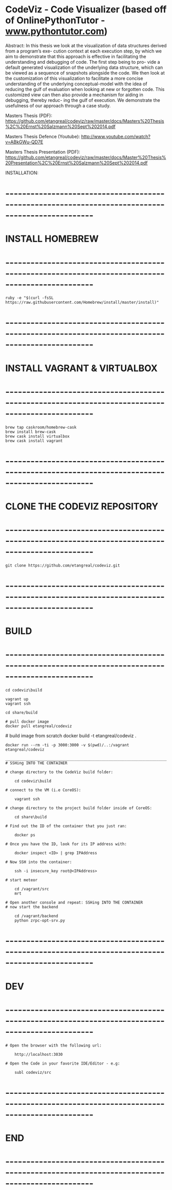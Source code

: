 CodeViz - Code Visualizer (based off of OnlinePythonTutor - www.pythontutor.com)
======= 

Abstract: 
  In this thesis we look at the visualization of data structures derived from a program’s exe- cution context at each execution step, by which we aim to demonstrate that this approach is effective in facilitating the understanding and debugging of code. The first step being to pro- vide a default generated visualization of the underlying data structure, which can be viewed as a sequence of snapshots alongside the code. We then look at the customization of this visualization to facilitate a more concise understanding of the underlying conceptual-model with the idea of reducing the gulf of evaluation when looking at new or forgotten code. This customized view can then also provide a mechanism for aiding in debugging, thereby reduc- ing the gulf of execution. We demonstrate the usefulness of our approach through a case study.

Masters Thesis (PDF): https://github.com/etangreal/codeviz/raw/master/docs/Masters%20Thesis%2C%20Ernst%20Salzmann%20Sept%202014.pdf

Masters Thesis Defence (Youtube): http://www.youtube.com/watch?v=ABkGWu-QD7E

Masters Thesis Presentation (PDF): https://github.com/etangreal/codeviz/raw/master/docs/Master%20Thesis%20Presentation%2C%20Ernst%20Salzmann%20Sept%202014.pdf

INSTALLATION:

# -------------------------------------------------------------------------------------------------
# INSTALL HOMEBREW
# -------------------------------------------------------------------------------------------------

	ruby -e "$(curl -fsSL https://raw.githubusercontent.com/Homebrew/install/master/install)"

# -------------------------------------------------------------------------------------------------
# INSTALL VAGRANT & VIRTUALBOX
# -------------------------------------------------------------------------------------------------

	brew tap caskroom/homebrew-cask
	brew install brew-cask
	brew cask install virtualbox
	brew cask install vagrant

# -------------------------------------------------------------------------------------------------
# CLONE THE CODEVIZ REPOSITORY
# -------------------------------------------------------------------------------------------------

	git clone https://github.com/etangreal/codeviz.git

# -------------------------------------------------------------------------------------------------
# BUILD
# -------------------------------------------------------------------------------------------------

	cd codeviz\build

	vagrant up
	vagrant ssh

	cd share/build

	# pull docker image
	docker pull etangreal/codeviz
<OR>
	# build image from scratch
	docker build -t etangreal/codeviz .	

	docker run --rm -ti -p 3000:3000 -v $(pwd)/..:/vagrant etangreal/codeviz

	________________________________________________________________________________________________
	# SSHing INTO THE CONTAINER

	# change directory to the CodeViz build folder:

		cd codeviz\build

	# connect to the VM (i.e CoreOS):

		vagrant ssh

	# change directory to the project build folder inside of CoreOS:

		cd share\build

	# Find out the ID of the container that you just ran:

		docker ps

	# Once you have the ID, look for its IP address with:

		docker inspect <ID> | grep IPAddress

	# Now SSH into the container:

		ssh -i insecure_key root@<IPAddress>

	# start meteor

		cd /vagrant/src
		mrt

	# Open another console and repeat: SSHing INTO THE CONTAINER
	# now start the backend

		cd /vagrant/backend
		python zrpc-opt-srv.py

# -------------------------------------------------------------------------------------------------
# DEV
# -------------------------------------------------------------------------------------------------

	# Open the browser with the following url:

		http://localhost:3030

	# Open the Code in your favorite IDE/Editor - e.g:

		subl codeviz/src

# -------------------------------------------------------------------------------------------------
# END
# -------------------------------------------------------------------------------------------------

